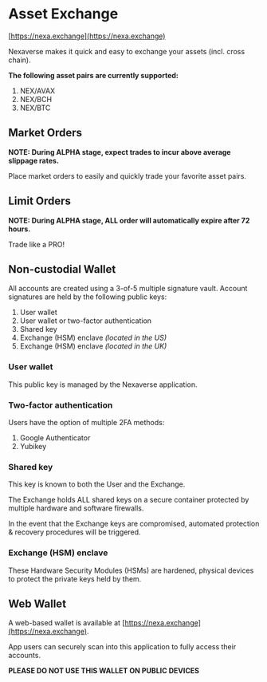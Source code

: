 # Asset Exchange

[https://nexa.exchange](https://nexa.exchange)

Nexaverse makes it quick and easy to exchange your assets (incl. cross chain).

__The following asset pairs are currently supported:__
1. NEX/AVAX
2. NEX/BCH
3. NEX/BTC

## Market Orders

__NOTE: During ALPHA stage, expect trades to incur above average slippage rates.__

Place market orders to easily and quickly trade your favorite asset pairs.

## Limit Orders

__NOTE: During ALPHA stage, ALL order will automatically expire after 72 hours.__

Trade like a PRO!

## Non-custodial Wallet

All accounts are created using a 3-of-5 multiple signature vault. Account signatures are held by the following public keys:
1. User wallet
2. User wallet or two-factor authentication
3. Shared key
4. Exchange (HSM) enclave _(located in the US)_
5. Exchange (HSM) enclave _(located in the UK)_

### User wallet

This public key is managed by the Nexaverse application.

### Two-factor authentication

Users have the option of multiple 2FA methods:
1. Google Authenticator
2. Yubikey

### Shared key

This key is known to both the User and the Exchange.

The Exchange holds ALL shared keys on a secure container protected by multiple hardware and software firewalls.

In the event that the Exchange keys are compromised, automated protection & recovery procedures will be triggered.

### Exchange (HSM) enclave

These Hardware Security Modules (HSMs) are hardened, physical devices to protect the private keys held by them.

## Web Wallet

A web-based wallet is available at [https://nexa.exchange](https://nexa.exchange).

App users can securely scan into this application to fully access their accounts.

__PLEASE DO NOT USE THIS WALLET ON PUBLIC DEVICES__
